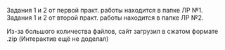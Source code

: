 Задания 1 и 2 от первой практ. работы находится в папке ЛР №1.
Задания 1 и 2 от второй практ. работы находится в папке ЛР №2.

Из-за большого количества файлов, сайт загрузил в сжатом формате .zip (Интерактив ещё не доделал)

